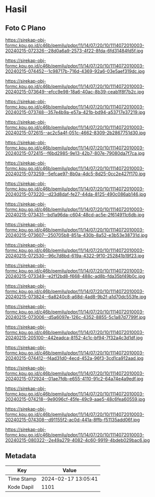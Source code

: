 # Hasil

## Foto C Plano

https://sirekap-obj-formc.kpu.go.id/c46b/pemilu/pdpr/11/14/07/20/10/1114072010003-20240215-072326--28d0a6a9-2573-4f22-8fda-6fd31484fd5f.jpg

https://sirekap-obj-formc.kpu.go.id/c46b/pemilu/pdpr/11/14/07/20/10/1114072010003-20240215-074452--1c98717b-716d-4369-92a6-03e5aef319dc.jpg

https://sirekap-obj-formc.kpu.go.id/c46b/pemilu/pdpr/11/14/07/20/10/1114072010003-20240215-073649--efcc9e98-18a6-40ac-8b39-ceab1f8f7b2c.jpg

https://sirekap-obj-formc.kpu.go.id/c46b/pemilu/pdpr/11/14/07/20/10/1114072010003-20240215-073748--357e4b9a-e57a-421b-bd94-a53717e37219.jpg

https://sirekap-obj-formc.kpu.go.id/c46b/pemilu/pdpr/11/14/07/20/10/1114072010003-20240215-072615--ac2c5a4f-051c-4662-8309-2b2867751d30.jpg

https://sirekap-obj-formc.kpu.go.id/c46b/pemilu/pdpr/11/14/07/20/10/1114072010003-20240215-072415--f6bd2985-9e13-42b7-807e-79080da7f7ca.jpg

https://sirekap-obj-formc.kpu.go.id/c46b/pemilu/pdpr/11/14/07/20/10/1114072010003-20240215-073259--5efcae97-8b0a-4dc5-8d25-0cc2e427f170.jpg

https://sirekap-obj-formc.kpu.go.id/c46b/pemilu/pdpr/11/14/07/20/10/1114072010003-20240215-073220--d23d8daf-fe27-44da-8125-490c086ab146.jpg

https://sirekap-obj-formc.kpu.go.id/c46b/pemilu/pdpr/11/14/07/20/10/1114072010003-20240215-073431--bd1a96da-c604-48cd-ac5e-2f614911c6db.jpg

https://sirekap-obj-formc.kpu.go.id/c46b/pemilu/pdpr/11/14/07/20/10/1114072010003-20240215-073607--250705b8-851a-430b-8a52-e3b53e38731d.jpg

https://sirekap-obj-formc.kpu.go.id/c46b/pemilu/pdpr/11/14/07/20/10/1114072010003-20240215-072530--96c7d8bd-619a-4322-9f10-252841b19f23.jpg

https://sirekap-obj-formc.kpu.go.id/c46b/pemilu/pdpr/11/14/07/20/10/1114072010003-20240215-073349--e2f12bd8-f668-488c-ad8b-fda35bf49b0c.jpg

https://sirekap-obj-formc.kpu.go.id/c46b/pemilu/pdpr/11/14/07/20/10/1114072010003-20240215-073824--6a8240c8-a68d-4ad8-9b2f-a1d70dc553fe.jpg

https://sirekap-obj-formc.kpu.go.id/c46b/pemilu/pdpr/11/14/07/20/10/1114072010003-20240215-073006--d5a6097e-126c-4352-8855-5c1a87d7799f.jpg

https://sirekap-obj-formc.kpu.go.id/c46b/pemilu/pdpr/11/14/07/20/10/1114072010003-20240215-205100--442eadca-8152-4c1c-bf94-7f32a4c3d1df.jpg

https://sirekap-obj-formc.kpu.go.id/c46b/pemilu/pdpr/11/14/07/20/10/1114072010003-20240215-074412--f4ad31d0-4ecd-452a-96f3-3cd1ca912aad.jpg

https://sirekap-obj-formc.kpu.go.id/c46b/pemilu/pdpr/11/14/07/20/10/1114072010003-20240215-072924--01ae7fdb-e655-4110-91c2-64a74e4a9edf.jpg

https://sirekap-obj-formc.kpu.go.id/c46b/pemilu/pdpr/11/14/07/20/10/1114072010003-20240215-074218--9e9096cf-45fe-49c9-aae5-48c6fea60559.jpg

https://sirekap-obj-formc.kpu.go.id/c46b/pemilu/pdpr/11/14/07/20/10/1114072010003-20240215-074308--d91155f2-ac0d-441a-8ffb-f51135add06f.jpg

https://sirekap-obj-formc.kpu.go.id/c46b/pemilu/pdpr/11/14/07/20/10/1114072010003-20240215-080322--2e49a279-4082-4c60-9919-4bdeb029bac6.jpg


## Metadata

| Key        | Value               |
| ---------- | ------------------- |
| Time Stamp | 2024-02-17 13:05:41 |
| Kode Dapil | 1101                |



